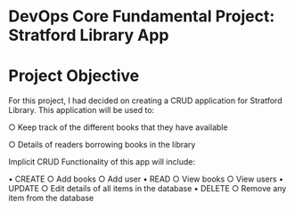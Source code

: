 # DevOps Core Fundamental Project: Stratford Library App
# Project Objective
<p> For this project, I had decided on creating a CRUD application for Stratford Library. This application will be used to: 
<p> ○ Keep track of the different books that they have available
<p> ○ Details of readers borrowing books in the library
  
<p> Implicit CRUD Functionality of this app will include:
<p>	• CREATE
		○ Add books
		○ Add user
	• READ
		○ View books
		○ View users
	• UPDATE
		○ Edit details of all items in the database
	• DELETE
    ○ Remove any item from the database




